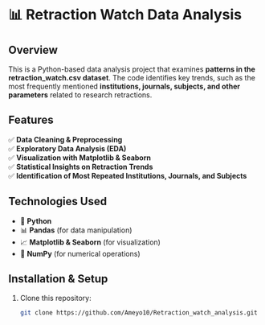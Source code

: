 # 📊 Retraction Watch Data Analysis  

## **Overview**  
This is a Python-based data analysis project that examines **patterns in the retraction_watch.csv dataset**. The code identifies key trends, such as the most frequently mentioned **institutions, journals, subjects, and other parameters** related to research retractions.  

## **Features**  
✅ **Data Cleaning & Preprocessing**  
✅ **Exploratory Data Analysis (EDA)**  
✅ **Visualization with Matplotlib & Seaborn**  
✅ **Statistical Insights on Retraction Trends**  
✅ **Identification of Most Repeated Institutions, Journals, and Subjects**  

## **Technologies Used**  
- 🐍 **Python**  
- 📊 **Pandas** (for data manipulation)  
- 📈 **Matplotlib & Seaborn** (for visualization)  
- 📑 **NumPy** (for numerical operations)  

## **Installation & Setup**  
1. Clone this repository:  
   ```bash
   git clone https://github.com/Ameyo10/Retraction_watch_analysis.git
